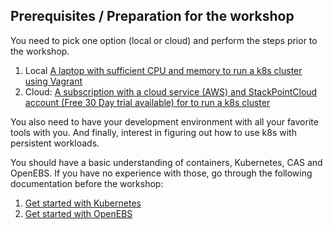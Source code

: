 ## Prerequisites / Preparation for the workshop
You need to pick one option (local or cloud) and perform the steps prior to the workshop.
1) Local [A laptop with sufficient CPU and memory to run a k8s cluster using Vagrant](local.md)
2) Cloud: [A subscription with a cloud service (AWS) and StackPointCloud account (Free 30 Day trial available) for to run a k8s cluster](md)

You also need to have your development environment with all your favorite tools with you. 
And finally, interest in figuring out how to use k8s with persistent workloads.

You should have a basic understanding of containers, Kubernetes, CAS and OpenEBS. If you have no experience with those, go through the following documentation before the workshop:
1. [Get started with Kubernetes](https://kubernetes.io/docs/tutorials/kubernetes-basics/)
2. [Get started with OpenEBS](https://docs.openebs.io/docs/next/introduction.html)

